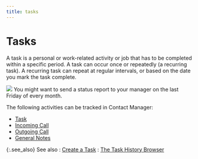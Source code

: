 ```yaml
---
title: tasks
---
```


# Tasks


A task is a personal or work-related activity or job that has to be  completed within a specific period. A task can occur once or repeatedly  (a recurring task). A recurring task can repeat at regular intervals,  or based on the date you mark the task complete.


![]({{site.cm_baseurl}}/img/example.gif) You might  want to send a status report to your manager on the last Friday of every  month.


The following activities can be tracked in Contact Manager:

- [Task]({{site.cm_baseurl}}/tasks/task-details/the_task_profile.html)
- [Incoming  Call]({{site.cm_baseurl}}/tasks/incoming-call/incoming_call.html)
- [Outgoing  Call]({{site.cm_baseurl}}/tasks/outgoing-call/outgoing_call.html)
- [General  Notes]({{site.cm_baseurl}}/tasks/general-notes/general_notes.html)



{:.see_also}
See also
: [Create a Task]({{site.cm_baseurl}}/tasks/create-a-task/creating_a_task.html)
: [The Task History  Browser]({{site.cm_baseurl}}/misc/task_history_browser.html)
